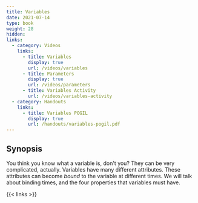 ```yaml
---
title: Variables
date: 2021-07-14
type: book
weight: 28
hidden:
links:
  - category: Videos
    links:
      - title: Variables
        display: true
        url: /videos/variables
      - title: Parameters
        display: true
        url: /videos/parameters
      - title: Variables Activity
        url: /videos/variables-activity
  - category: Handouts
    links:
      - title: Variables POGIL
        display: true
        url: /handouts/variables-pogil.pdf
---
```


## Synopsis

You think you know what a variable is, don't you?  They can be very
complicated, actually.
Variables have many different attributes.  These attributes can become
*bound* to the variable at different times.  We will talk about binding
times, and the four properties that variables must have.

{{< links >}}
